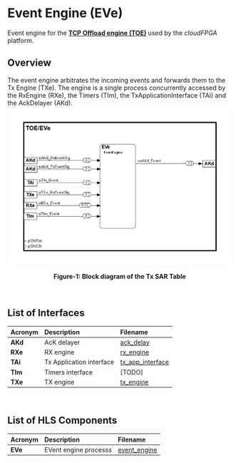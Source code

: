 # Event Engine (EVe)

Event engine for the **[TCP Offload engine (TOE)](https://github.com/cloudFPGA/cFDK/blob/master/DOC/NTS/./TOE.md)** used by the *cloudFPGA* platform.

## Overview
The event engine arbitrates the incoming events and forwards them to the Tx Engine (TXe).
The engine is a single process concurrently accessed by the RxEngine (RXe), the Timers (TIm), the TxApplicationInterface (TAi) and the AckDelayer (AKd).
![Block diagram of the TOE/EVe](https://github.com/cloudFPGA/cFDK/blob/master/DOC/NTS/./images/Fig-TOE-EVe-Structure.bmp?raw=true#center)
<p align="center"><b>Figure-1: Block diagram of the Tx SAR Table</b></p>
<br>

## List of Interfaces

| Acronym         | Description                                           | Filename
|:----------------|:------------------------------------------------------|:--------------
|  **AKd**        | AcK delayer                                           | [ack_delay](../../SRA/LIB/SHELL/LIB/hls/toe/src/ack_delay/ack_delay.cpp)
|  **RXe**        | RX engine                                             | [rx_engine](../../SRA/LIB/SHELL/LIB/hls/toe/src/rx_engine/src/rx_engine.cpp)
|  **TAi**        | Tx Application interface                              | [tx_app_interface](../../SRA/LIB/SHELL/LIB/hls/toe/src/tx_app_interface/tx_app_interface.cpp)
|  **TIm**        | Timers interface                                      | [TODO]
|  **TXe**        | TX engine                                             | [tx_engine](../../SRA/LIB/SHELL/LIB/hls/toe/src/tx_engine/src/tx_engine.cpp)


<br>

## List of HLS Components

| Acronym         | Description                                           | Filename
|:----------------|:------------------------------------------------------|:--------------
| **EVe**         | EVent engine processs                                 | [event_engine](../../SRA/LIB/SHELL/LIB/hls/toe/src/event_engine/event_engine.cpp)

<br>
